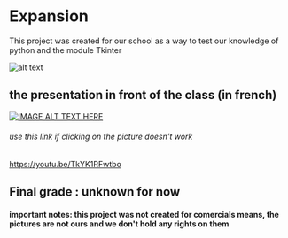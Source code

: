# Expansion

This project was created for our school as a way to test our knowledge of python and the module Tkinter

![alt text](https://baptiste-crepin.fr/repo-bg/Expansion.png)

## the presentation in front of the class (in french)


[![IMAGE ALT TEXT HERE](https://img.youtube.com/vi/TkYK1RFwtbo/0.jpg)](https://youtu.be/TkYK1RFwtbo)

###### use this link if clicking on the picture doesn't work
https://youtu.be/TkYK1RFwtbo

## Final grade : unknown for now

#### important notes: this project was not created for comercials means, the pictures are not ours and we don't hold any rights on them
